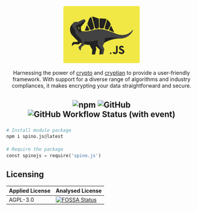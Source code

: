 <div align="center">
  <p></p>
  <img src="https://github.com/NotReeceHarris/spino.js/blob/main/spino-logo.png?raw=true" width="40%"/>
  <p></p>
  <p>Harnessing the power of <a href="https://nodejs.org/api/crypto.html">crypto</a> and <a href="https://github.com/tugrul/cryptian">cryptian</a> to provide a user-friendly framework. With support for a diverse range of algorithms and industry compliances, it makes encrypting your data straightforward and secure.</p>
</div>

<h2 align="center">
  <img src="https://img.shields.io/npm/v/spino.js?style=for-the-badge&amp;labelColor=%23313531&amp;color=%23f1e845" alt="npm">
  <img src="https://img.shields.io/github/license/notreeceharris/spino.js?style=for-the-badge&amp;labelColor=%23313531&amp;color=%23f1e845" alt="GitHub">
  <img alt="GitHub Workflow Status (with event)" src="https://img.shields.io/github/actions/workflow/status/NotReeceHarris/spino.js/github-code-scanning%2Fcodeql?style=for-the-badge&label=CodeQL&labelColor=%23313531&color=%23f1e845">
  <p> </p>
</h2>

```py
# Install module package
npm i spino.js@latest

# Require the package
const spinojs = require('spino.js')
```

## Licensing

Applied License | Analysed License
--- | ---
AGPL-3.0 | [![FOSSA Status](https://app.fossa.com/api/projects/git%2Bgithub.com%2FNotReeceHarris%2Fspino.js.svg?type=large)](https://app.fossa.com/projects/git%2Bgithub.com%2FNotReeceHarris%2Fspino.js?ref=badge_large)
